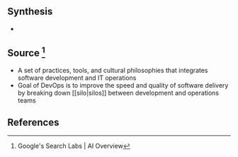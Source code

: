 ## Synthesis
- 
## Source [^1]
- A set of practices, tools, and cultural philosophies that integrates software development and IT operations
- Goal of DevOps is to improve the speed and quality of software delivery by breaking down [[silo|silos]] between development and operations teams

## References

[^1]: Google's Search Labs | AI Overview
